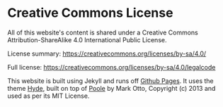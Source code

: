 # Creative Commons License

All of this website's content is shared under a Creative Commons Attribution-ShareAlike 4.0 International Public License.

License summary: https://creativecommons.org/licenses/by-sa/4.0/

Full license: https://creativecommons.org/licenses/by-sa/4.0/legalcode

This website is built using Jekyll and runs off [Github Pages](https://pages.github.com/). It uses the theme [Hyde](https://github.com/poole/hyde), built on top of [Poole](https://github.com/poole/poole) by Mark Otto, Copyright (c) 2013 and used as per its MIT License.

